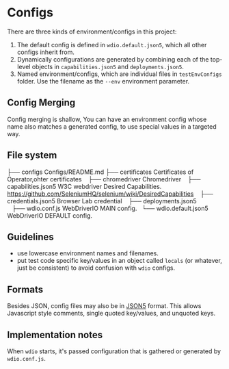 Configs
==============

There are three kinds of environment/configs in this project:

1. The default config is defined in `wdio.default.json5`, which all other configs inherit from.
2. Dynamically configurations are generated by combining each of the top-level objects in `capabilities.json5` and `deployments.json5`.
3. Named environment/configs, which are individual files in `testEnvConfigs` folder. Use the filename as the `--env` environment parameter.

Config Merging
--------------

Config merging is shallow, You can have an environment config whose name also matches a generated config, to use special values in a targeted way.

File system
--------------

├── configs                                     Configs/README.md
    ├── certificates                            Certificates of Operator,ohter certificates
    ├── chromedriver                            Chromedriver
    ├── capabilities.json5                      W3C webdriver Desired Capabilities. https://github.com/SeleniumHQ/selenium/wiki/DesiredCapabilities
    ├── credentials.json5                       Browser Lab credential
    ├── deployments.json5                       
    ├── wdio.conf.js                            WebDriverIO MAIN config.
    └── wdio.default.json5                      WebDriverIO DEFAULT config.

Guidelines
--------------

- use lowercase environment names and filenames.
- put test code specific key/values in an object called `locals` (or whatever, just be consistent) to avoid confusion with `wdio` configs.

Formats
--------------

Besides JSON, config files may also be in [JSON5](http://json5.org/) format. This allows Javascript style comments, single quoted key/values, and unquoted keys.

Implementation notes
--------------

When `wdio` starts, it's passed configuration that is gathered or generated by `wdio.conf.js`. 